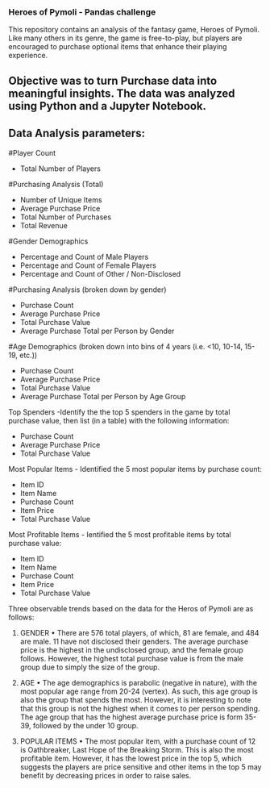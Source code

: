 ### Heroes of Pymoli - Pandas challenge

This repository contains an analysis of the fantasy game, Heroes of Pymoli. Like many others in its genre, the game is free-to-play, but players are encouraged to purchase optional items that enhance their playing experience.

## Objective was to turn Purchase data into meaningful insights. The data was analyzed using Python and a Jupyter Notebook.

## Data Analysis parameters:

#Player Count
  - Total Number of Players


#Purchasing Analysis (Total)
  - Number of Unique Items
  - Average Purchase Price
  - Total Number of Purchases
  - Total Revenue


#Gender Demographics
  - Percentage and Count of Male Players
  - Percentage and Count of Female Players
  - Percentage and Count of Other / Non-Disclosed


#Purchasing Analysis (broken down by gender)
  - Purchase Count
  - Average Purchase Price
  - Total Purchase Value
  - Average Purchase Total per Person by Gender


#Age Demographics (broken down into bins of 4 years (i.e. <10, 10-14, 15-19, etc.))
  - Purchase Count
  - Average Purchase Price
  - Total Purchase Value
  - Average Purchase Total per Person by Age Group


Top Spenders -Identify the the top 5 spenders in the game by total purchase value, then list (in a table) with the following information:
  - Purchase Count
  - Average Purchase Price
  - Total Purchase Value
  

Most Popular Items - Identified the 5 most popular items by purchase count:
  - Item ID
  - Item Name
  - Purchase Count
  - Item Price
  - Total Purchase Value
  

Most Profitable Items - Ientified the 5 most profitable items by total purchase value:
  - Item ID
  - Item Name
  - Purchase Count
  - Item Price
  - Total Purchase Value


Three observable trends based on the data for the Heros of Pymoli are as follows:
1.	GENDER
•	There are 576 total players, of which, 81 are female, and 484 are male. 11 have not disclosed their genders. The average purchase price is the highest in the undisclosed group, and the female group follows. However, the highest total purchase value is from the male group due to simply the size of the group. 

2.	AGE
•	The age demographics is parabolic (negative in nature), with the most popular age range from 20-24 (vertex). As such, this age group is also the group that spends the most. However, it is interesting to note that this group is not the highest when it comes to per person spending. The age group that has the highest average purchase price is form 35-39, followed by the under 10 group. 

3.	POPULAR ITEMS
•	The most popular item, with a purchase count of 12 is Oathbreaker, Last Hope of the Breaking Storm. This is also the most profitable item. However, it has the lowest price in the top 5, which suggests the players are price sensitive and other items in the top 5 may benefit by decreasing prices in order to raise sales. 
